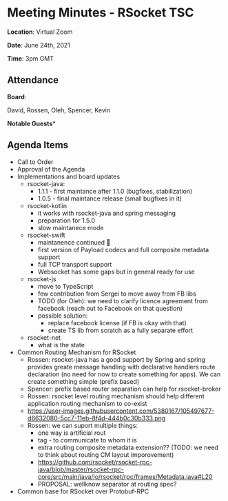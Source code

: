 # Meeting Minutes - RSocket TSC

**Location**: Virtual Zoom

**Date**: June 24th, 2021

**Time**: 3pm GMT

## Attendance

**Board**: 

David,
Rossen,
Oleh,
Spencer,
Kevin
 
**Notable Guests***
 
## Agenda Items

* Call to Order
* Approval of the Agenda
* Implementations and board updates
    * rsocket-java: 
        * 1.1.1 - first maintance after 1.1.0 (bugfixes, stabilization)
        * 1.0.5 - final maintance release (small bugfixes in it)
    * rsocket-kotlin
        * it works with rsocket-java and spring messaging
        * preparation for 1.5.0
        * slow maintanece mode
    * rsocket-swift
        * maintanence continued 🎉
        * first version of Payload codecs and full composite metadata support 
        * full TCP transport support
        * Websocket has some gaps but in general ready for use
    * rsocket-js
        * move to TypeScript
        * few contribution from Sergei to move away from FB libs
        * TODO (for Oleh): we need to clarify licence agreement from facebook (reach out to Facebook on that question)
        * possible solution: 
            * replace facebook license (if FB is okay with that)
            * create TS lib from scratch as a fully separate effort
    * rsocket-net
        * what is the state
* Common Routing Mechanism for RSocket
    * Rossen: rsocket-java has a good support by Spring and spring provides greate message handling with declarative handlers route declaration (no need for now to create something for apps). We can create something simple (prefix based)
    * Spencer: prefix based router separation can help for rsocket-broker
    * Rossen: rsocket level routing mechanism should help different application routing mechanism to co-exist
    * https://user-images.githubusercontent.com/5380167/105497677-d6632080-5cc7-11eb-8f4d-444b0c30b333.png
    * Rossen: we can suport multiple things:   
        * one way is artificial rout
        * tag - to communicate to whom it is
        * extra routing composite metadata extension?? (TODO: we need to think about routing CM layout imporovement)
        * https://github.com/rsocket/rsocket-rpc-java/blob/master/rsocket-rpc-core/src/main/java/io/rsocket/rpc/frames/Metadata.java#L20
        * PROPOSAL: wellknow separator at routing spec?
* Common base for RSocket over Protobuf-RPC 

